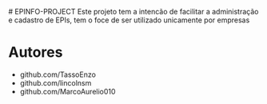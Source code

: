 #   E P I N F O - P R O J E C T 
Este projeto tem a intencão de facilitar a administração e cadastro de EPIs, tem o foce de ser utilizado unicamente por empresas
 
# Autores
- github.com/TassoEnzo
- github.com/lincolnsm
- github.com/MarcoAurelio010
 
